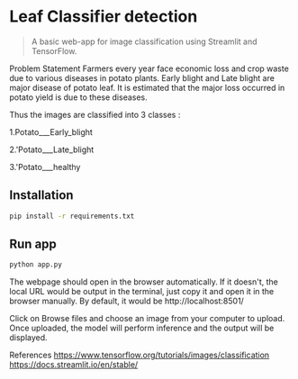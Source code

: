 # Leaf Classifier detection

> A basic web-app for image classification using Streamlit and TensorFlow.

Problem Statement Farmers every year face economic loss and crop waste due to various diseases in potato plants. Early blight and Late blight are major disease of potato leaf. It is estimated that the major loss occurred in potato yield is due to these diseases.

Thus the images are classified into 3 classes :

1.Potato___Early_blight

2.'Potato___Late_blight

3.'Potato___healthy


## Installation

 ```bash
pip install -r requirements.txt
```

## Run app

 ```bash
python app.py
```

The webpage should open in the browser automatically.
If it doesn't, the local URL would be output in the terminal, just copy it and open it in the browser manually.
By default, it would be http://localhost:8501/

Click on Browse files and choose an image from your computer to upload.
Once uploaded, the model will perform inference and the output will be displayed.

References
https://www.tensorflow.org/tutorials/images/classification
https://docs.streamlit.io/en/stable/
